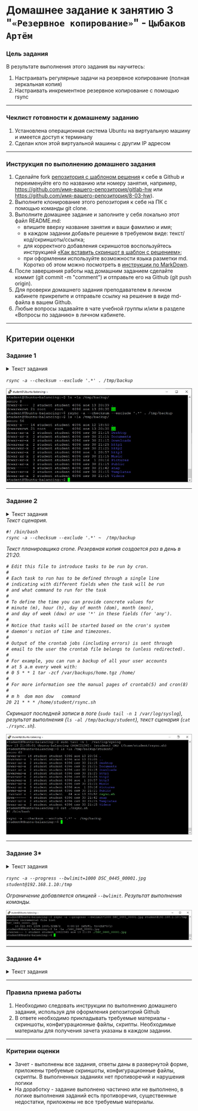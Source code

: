 # Домашнее задание к занятию 3 "`«Резервное копирование»`" - `Цыбаков Артём`

### Цель задания
В результате выполнения этого задания вы научитесь:
1. Настраивать регулярные задачи на резервное копирование (полная зеркальная копия)
2. Настраивать инкрементное резервное копирование с помощью rsync

------

### Чеклист готовности к домашнему заданию

1. Установлена операционная система Ubuntu на виртуальную машину и имеется доступ к терминалу
2. Сделан клон этой виртуальной машины с другим IP адресом


------

### Инструкция по выполнению домашнего задания

1. Сделайте fork [репозитория c шаблоном решения](https://github.com/netology-code/sys-pattern-homework) к себе в Github и переименуйте его по названию или номеру занятия, например, https://github.com/имя-вашего-репозитория/gitlab-hw или https://github.com/имя-вашего-репозитория/8-03-hw).
2. Выполните клонирование этого репозитория к себе на ПК с помощью команды git clone.
3. Выполните домашнее задание и заполните у себя локально этот файл README.md:
   - впишите вверху название занятия и ваши фамилию и имя;
   - в каждом задании добавьте решение в требуемом виде: текст/код/скриншоты/ссылка;
   - для корректного добавления скриншотов воспользуйтесь инструкцией [«Как вставить скриншот в шаблон с решением»](https://github.com/netology-code/sys-pattern-homework/blob/main/screen-instruction.md);
   - при оформлении используйте возможности языка разметки md. Коротко об этом можно посмотреть в [инструкции по MarkDown](https://github.com/netology-code/sys-pattern-homework/blob/main/md-instruction.md).
4. После завершения работы над домашним заданием сделайте коммит (git commit -m "comment") и отправьте его на Github (git push origin).
5. Для проверки домашнего задания преподавателем в личном кабинете прикрепите и отправьте ссылку на решение в виде md-файла в вашем Github.
6. Любые вопросы задавайте в чате учебной группы и/или в разделе «Вопросы по заданию» в личном кабинете.



------



## Критерии оценки



### Задание 1

<details>
  <summary>Текст задания</summary>
 - Составьте команду rsync, которая позволяет создавать зеркальную копию домашней директории пользователя в директорию `/tmp/backup`
 - Необходимо исключить из синхронизации все директории, начинающиеся с точки (скрытые)
 - Необходимо сделать так, чтобы rsync подсчитывал хэш-суммы для всех файлов, даже если их время модификации и размер идентичны в источнике и приемнике.
 - На проверку направить скриншот с командой и результатом ее выполнения
  
</details>

<i>

` rsync -a --checksum --exclude '.*' . /tmp/backup `

![exercise1](https://github.com/artemtsybakov/netologyedu/blob/master/Fault_Tolerance/3/img/exercise1.jpg)
</i>

---

### Задание 2

<details>
  <summary>Текст задания</summary>
 - Написать скрипт и настроить задачу на регулярное резервное копирование домашней директории пользователя с помощью rsync и cron.
 - Резервная копия должна быть полностью зеркальной
 - Резервная копия должна создаваться раз в день, в системном логе должна появляться запись об успешном или неуспешном выполнении операции
 - Резервная копия размещается локально, в директории `/tmp/backup`
 - На проверку направить файл crontab и скриншот с результатом работы утилиты.

</details>

<i>
Текст сценария.

```
#! /bin/bash
rsync -a --checksum --exclude '.*' ~  /tmp/backup
```

Текст планировщика crone. Резервная копия создается раз в день в 21:20.

```
# Edit this file to introduce tasks to be run by cron.
#
# Each task to run has to be defined through a single line
# indicating with different fields when the task will be run
# and what command to run for the task
#
# To define the time you can provide concrete values for
# minute (m), hour (h), day of month (dom), month (mon),
# and day of week (dow) or use '*' in these fields (for 'any').
#
# Notice that tasks will be started based on the cron's system
# daemon's notion of time and timezones.
#
# Output of the crontab jobs (including errors) is sent through
# email to the user the crontab file belongs to (unless redirected).
#
# For example, you can run a backup of all your user accounts
# at 5 a.m every week with:
# 0 5 * * 1 tar -zcf /var/backups/home.tgz /home/
#
# For more information see the manual pages of crontab(5) and cron(8)
#
# m h  dom mon dow   command
20 21 * * * /home/student/rsync.sh
```
Скриншот последней записи в логе (`sudo tail -n 1 /var/log/syslog`), результат выполнения (`ls -al /tmp/backup/student`), текст сценария (`cat ./rsync.sh`).

![exercise2](https://github.com/artemtsybakov/netologyedu/blob/master/Fault_Tolerance/3/img/exercise2.jpg)

</i>

---

### Задание 3*

<details>
  <summary>Текст задания</summary>
 - Настройте ограничение на используемую пропускную способность rsync до 1 Мбит/c
 - Проверьте настройку, синхронизируя большой файл между двумя серверами
 - На проверку направьте команду и результат ее выполнения в виде скриншота
 
 </details>

<i>

`rsync -a --progress --bwlimit=1000 DSC_0445_00001.jpg student@192.168.1.10:/tmp`

Ограничение добавляется опицией `--bwlimit`. Результат выполнения команды.

![exercise3](https://github.com/artemtsybakov/netologyedu/blob/master/Fault_Tolerance/3/img/exercise3.jpg)

</i>

---

### Задание 4*

<details>
  <summary>Текст задания</summary>
 - Напишите скрипт, который будет производить инкрементное резервное копирование домашней директории пользователя с помощью rsync на другой сервер
 - Скрипт должен удалять старые резервные копии (сохранять только последние 5 штук)
 - Напишите скрипт управления резервными копиями, в нем можно выбрать резервную копию и данные восстановятся к состоянию на момент создания данной резервной копии.
 - На проверку направьте скрипт и скриншоты, демонстрирующие его работу в различных сценариях.
 
 </details>

<i>



</i>

------

### Правила приема работы

1. Необходимо следовать инструкции по выполнению домашнего задания, используя для оформления репозиторий Github
2. В ответе необходимо прикладывать требуемые материалы - скриншоты, конфигурационные файлы, скрипты. Необходимые материалы для получения зачета указаны в каждом задании.


------

### Критерии оценки

- Зачет - выполнены все задания, ответы даны в развернутой форме, приложены требуемые скриншоты, конфигурационные файлы, скрипты. В выполненных заданиях нет противоречий и нарушения логики
- На доработку - задание выполнено частично или не выполнено, в логике выполнения заданий есть противоречия, существенные недостатки, приложены не все требуемые материалы.